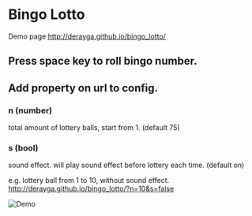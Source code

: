 # Bingo Lotto

Demo page
http://derayga.github.io/bingo_lotto/

## Press **space key** to roll bingo number.

## Add property on url to config.

### n (number)
total amount of lottery balls, start from 1. (default 75)

### s (bool)
sound effect.
will play sound effect before lottery each time. (default on)

e.g.
lottery ball from 1 to 10, without sound effect.
http://derayga.github.io/bingo_lotto/?n=10&s=false

![Demo](http://derayga.github.io/bingo_lotto/image/demo.gif)